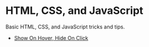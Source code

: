 # HTML, CSS, and JavaScript

Basic HTML, CSS, and JavaScript tricks and tips.


- [Show On Hover, Hide On Click](show-onhover-hide-onclick.html) 